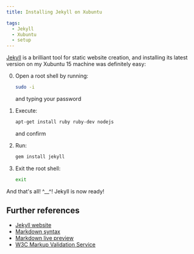 ```yaml
---
title: Installing Jekyll on Xubuntu

tags:
  - Jekyll
  - Xubuntu
  - setup
---
```


[Jekyll](http://jekyllrb.com/) is a brilliant tool for static website creation, and installing its latest version on my Xubuntu 15 machine was definitely easy:


0. Open a root shell by running:

   ```bash
   sudo -i
   ```
	 and typing your password

0. Execute:

   ```bash
   apt-get install ruby ruby-dev nodejs
   ```

	 and confirm

0. Run:

   ```bash
   gem install jekyll
   ```

0. Exit the root shell:

   ```bash
   exit
   ```



And that's all! ^\_\_^! Jekyll is now ready!


## Further references

* [Jekyll website](http://jekyllrb.com/)
* [Markdown syntax](http://daringfireball.net/projects/markdown/)
* [Markdown live preview](http://markdownlivepreview.com/)
* [W3C Markup Validation Service](https://validator.w3.org/)
